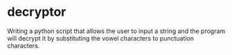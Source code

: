 # decryptor
Writing a python script that allows the user to input a string and the program will decrypt it by substituting the vowel characters to punctuation characters.
